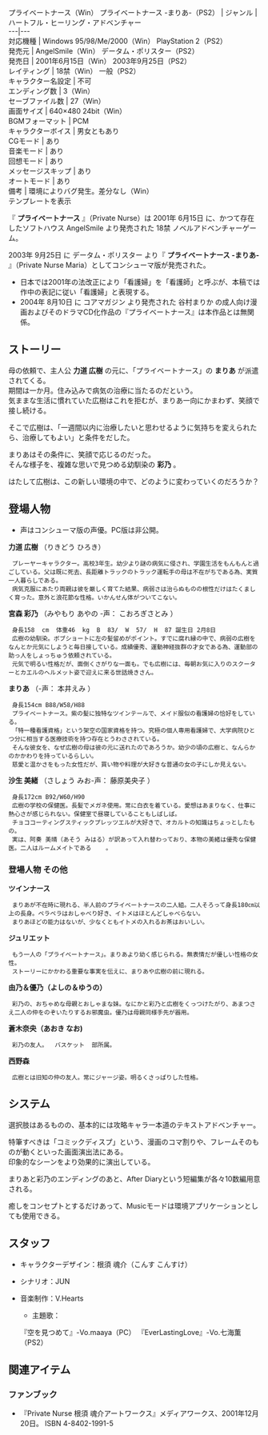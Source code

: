 プライベートナース（Win）  プライベートナース -まりあ-（PS2）  |  ジャンル  |  ハートフル・ヒーリング・アドベンチャー   
---|---  
対応機種  |  Windows 95/98/Me/2000（Win）  PlayStation 2（PS2）   
発売元  |  AngelSmile（Win）  データム・ポリスター（PS2）   
発売日  |  2001年6月15日（Win）  2003年9月25日（PS2）   
レイティング  |  18禁（Win）  一般（PS2）   
キャラクター名設定  |  不可   
エンディング数  |  3（Win）   
セーブファイル数  |  27（Win）   
画面サイズ  |  640×480 24bit（Win）   
BGMフォーマット  |  PCM   
キャラクターボイス  |  男女ともあり   
CGモード  |  あり   
音楽モード  |  あり   
回想モード  |  あり   
メッセージスキップ  |  あり   
オートモード  |  あり   
備考  |  環境によりバグ発生。差分なし（Win）   
テンプレートを表示  
  
『 **プライベートナース** 』（Private Nurse）は  2001年  6月15日  に、かつて存在したソフトハウス  AngelSmile
より発売された  18禁  ノベルアドベンチャーゲーム。

2003年  9月25日  に  データム・ポリスター  より『 **プライベートナース -まりあ-** 』（Private Nurse
Maria）としてコンシューマ版が発売された。

  * 日本では2001年の法改正により「看護婦」を「看護師」と呼ぶが、本稿では作中の表記に従い「看護婦」と表現する。 
  * 2004年  8月10日  に  コアマガジン  より発売された  谷村まりか  の成人向け漫画およびそのドラマCD化作品の『プライベートナース』は本作品とは無関係。 

##  ストーリー  

母の依頼で、主人公 **力道 広樹** の元に、「プライベートナース」の **まりあ** が派遣されてくる。  
期間は一か月。住み込みで病気の治療に当たるのだという。  
気ままな生活に慣れていた広樹はこれを拒むが、まりあ一向にかまわず、笑顔で接し続ける。

そこで広樹は、「一週間以内に治療したいと思わせるように気持ちを変えられたら、治療してもよい」と条件をだした。

まりあはその条件に、笑顔で応じるのだった。  
そんな様子を、複雑な思いで見つめる幼馴染の **彩乃** 。

はたして広樹は、この新しい環境の中で、どのように変わっていくのだろうか？

##  登場人物  

    

  * 声はコンシューマ版の声優。PC版は非公開。 

**力道 広樹** （りきどう ひろき）

     プレーヤーキャラクター。高校3年生。幼少より謎の病気に侵され、学園生活をもんもんと過ごしている。父は既に死去、長距離トラックのトラック運転手の母は不在がちである為、実質一人暮らしである。 
     病気克服にあたり両親は彼を厳しく育てた結果、病弱さは治らぬものの根性だけはたくましく育った。意外と浪花節な性格。いかんせん体がついてこない。 
**宮森 彩乃** （みやもり あやの -声：  こおろぎさとみ  ）

     身長158  cm  体重46  kg  B  83/  W  57/  H  87 誕生日 2月8日   
     広樹の幼馴染。ボブショートに左の髪留めがポイント。すでに腐れ縁の中で、病弱の広樹をなんとか元気にしようと毎日接している。成績優秀、運動神経抜群の才女である為、運動部の助っ人をしょっちゅう依頼されている。 
     元気で明るい性格だが、面倒くさがりな一面も。でも広樹には、毎朝お気に入りのスクーターとカエルのヘルメット姿で迎えに来る世話焼きさん。 
**まりあ** （-声：  本井えみ  ）

     身長154cm B88/W58/H88   
     プライベートナース。紫の髪に独特なツインテールで、メイド服似の看護婦の恰好をしている。 
     「特一種看護資格」という架空の国家資格を持つ。究極の個人専用看護婦で、大学病院ひとつ分に相当する医療技術を持つ存在とうわさされている。 
     そんな彼女を、なぜ広樹の母は彼の元に送れたのであろうか。幼少の頃の広樹と、なんらかのかかわりを持っているらしい。 
     慈愛と温かさをもった女性だが、買い物や料理が大好きな普通の女の子にしか見えない。 
**沙生 美緒** （さしょう みお-声：  藤原美央子  ）

     身長172cm B92/W60/H90   
     広樹の学校の保健医。長髪でメガネ使用。常に白衣を着ている。愛想はあまりなく、仕事に熱心さが感じられない。保健室で昼寝していることもしばしば。 
     チョココーティングスティックプレッツエルが大好きで、オカルトの知識はちょっとしたもの。 
     実は、阿奏 美晴（あそう みはる）が訳あって入れ替わっており、本物の美緒は優秀な保健医。二人はルームメイトである    。 

###  登場人物 その他  

**ツインナース**

     まりあが不在時に現れる、半人前のプライベートナースの二人組。二人そろって身長180㎝以上の長身。ペラペラはおしゃべり好き、イトメはほとんどしゃべらない。 
     まりあほどの能力はないが、少なくともイトメの入れるお茶はおいしい。 
**ジュリエット**

     もう一人の「プライベートナース」。まりあより幼く感じられる。無表情だが優しい性格の女性。 
     ストーリーにかかわる重要な事実を伝えに、まりあや広樹の前に現れる。 
**由乃＆優乃（よしの＆ゆうの）**

     彩乃の、おちゃめな母親とおしゃまな妹。なにかと彩乃と広樹をくっつけたがり、あまつさえ二人の仲をのぞいたりするお邪魔虫。優乃は母親同様手先が器用。 
**蒼木奈央（あおき なお)**

     彩乃の友人。  バスケット  部所属。 
**西野森**

     広樹とは旧知の仲の友人。常にジャージ姿。明るくさっぱりした性格。 

##  システム  

選択肢はあるものの、基本的には攻略キャラ一本道のテキストアドベンチャー。

特筆すべきは「コミックディスプ」という、漫画のコマ割りや、フレームそのものが動くといった画面演出法にある。  
印象的なシーンをより効果的に演出している。

まりあと彩乃のエンディングのあと、After Diaryという短編集が各々10数編用意される。

癒しをコンセプトとするだけあって、Musicモードは環境アプリケーションとしても使用できる。

##  スタッフ  

  * キャラクターデザイン：根須 魂介（こんす こんすけ） 
  * シナリオ：JUN 
  * 音楽制作：V.Hearts 
    * 主題歌： 

    

     『空を見つめて』-Vo.maaya（PC） 
     『EverLastingLove』-Vo.七海薫（PS2） 

##  関連アイテム  

###  ファンブック  

  * 『Private Nurse 根須 魂介アートワークス』メディアワークス、2001年12月20日。  ISBN 4-8402-1991-5 

